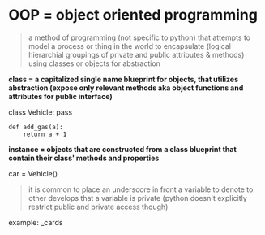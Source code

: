 # OOP = object oriented programming

> a method of programming (not specific to python) that attempts to model a process or thing in the world to encapsulate (logical hierarchial groupings of private and public attributes & methods) using classes or objects for abstraction

__class = a capitalized single name blueprint for objects, that utilizes abstraction (expose only relevant methods aka object functions and attributes for public interface)__

class Vehicle:
    pass 

    def add_gas(a):
        return a + 1 

__instance = objects that are constructed from a class blueprint that contain their class' methods and properties__

car = Vehicle()

> it is common to place an underscore in front a variable to denote to other develops that a variable is private (python doesn't explicitly restrict public and private access though)
>

example: _cards

